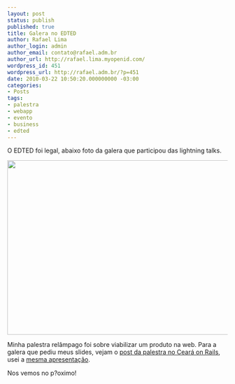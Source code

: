 ```yaml
---
layout: post
status: publish
published: true
title: Galera no EDTED
author: Rafael Lima
author_login: admin
author_email: contato@rafael.adm.br
author_url: http://rafael.lima.myopenid.com/
wordpress_id: 451
wordpress_url: http://rafael.adm.br/?p=451
date: 2010-03-22 10:50:20.000000000 -03:00
categories:
- Posts
tags:
- palestra
- webapp
- evento
- business
- edted
---
```

O EDTED foi legal, abaixo foto da galera que participou das lightning talks.

<a href="http://rafael.adm.br/wp-content/uploads/2010/03/77139088.jpg"><img class="aligncenter size-full wp-image-452" title="Galera no EDTED 2010" src="http://rafael.adm.br/wp-content/uploads/2010/03/77139088.jpg" alt="" width="600" height="399" /></a>

Minha palestra rel&acirc;mpago foi sobre viabilizar um produto na web. Para a galera que pediu meus slides, vejam o <a href="http://rafael.adm.br/p/bootstrapping-de-aplicacoes-web-no-ceara-on-rails-2009/">post da palestra no Cear&aacute; on Rails</a>, usei a <a href="http://www.slideshare.net/rafael_lima/bootstrapping-de-uma-aplicao-web">mesma apresenta&ccedil;&atilde;o</a>.

Nos vemos no p?oximo!
